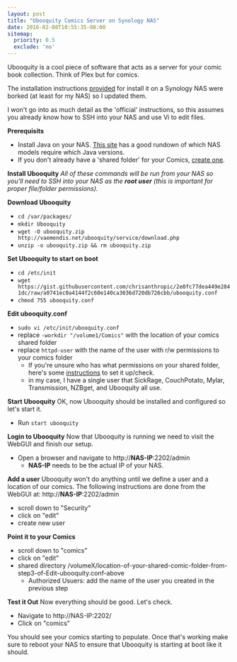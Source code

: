 ```yaml
---
layout: post
title: "Ubooquity Comics Server on Synology NAS"
date: 2016-02-08T10:55:35-08:00
sitemap:
  priority: 0.5
  exclude: 'no'
---
```


Ubooquity is a cool piece of software that acts as a server for your comic book collection. Think of Plex but for comics.

The installation instructions [provided](http://vaemendis.net/ubooquity/misc/synology-tutorial/) for install it on a Synology NAS were borked (at least for my NAS) so I updated them.

I won't go into as much detail as the 'official' instructions, so this assumes you already know how to SSH into your NAS and use Vi to edit files.

**Prerequisits**

* Install Java on your NAS. [This site](http://minimserver.com/install-synology.html) has a good rundown of which NAS models require which Java versions.
* If you don't already have a 'shared folder' for your Comics, [create one](https://www.synology.com/en-global/knowledgebase/DSM/help/DSM/AdminCenter/file_share_create).

**Install Ubooquity**
_All of these commands will be run from your NAS so you'll need to SSH into your NAS as the **root user** (this is important for proper file/folder permissions)._

**Download Ubooquity**

* `cd /var/packages/`
* `mkdir Ubooquity`
* `wget -O ubooquity.zip http://vaemendis.net/ubooquity/service/download.php`
* `unzip -o ubooquity.zip && rm ubooquity.zip`

**Set Ubooquity to start on boot**

* `cd /etc/init`
* `wget https://gist.githubusercontent.com/chrisanthropic/2e0fc77dea449e2841dc/raw/a0741ec0a4144f2c60e140ca3036d720db726cbb/ubooquity.conf`
* `chmod 755 ubooquity.conf`

**Edit ubooquity.conf**

* `sudo vi /etc/init/ubooquity.conf`
* replace `-workdir "/volume1/Comics"` with the location of your comics shared folder
* replace `httpd-user` with the name of the user with r/w permissions to your comics folder
  * If you're unsure who has what permissions on your shared folder, here's some [instructions](https://www.synology.com/en-global/knowledgebase/DSM/help/DSM/AdminCenter/file_share_privilege) to set it up/check.
  * in my case, I have a single user that SickRage, CouchPotato, Mylar, Transmission, NZBget, and Ubooquity all use.


**Start Ubooquity**
OK, now Ubooquity should be installed and configured so let's start it.

* Run `start ubooquity`

**Login to Ubooquity**
Now that Ubooquity is running we need to visit the WebGUI and finish our setup.

* Open a browser and navigate to http://**NAS-IP**:2202/admin
  * **NAS-IP** needs to be the actual IP of your NAS.

**Add a user**
Ubooquity won't do anything until we define a user and a location of our comics.
The following instructions are done from the WebGUI at: http://**NAS-IP**:2202/admin

* scroll down to "Security"
* click on "edit"
* create new user

**Point it to your Comics**

* scroll down to "comics"
* click on "edit"
* shared directory /volumeX/location-of-your-shared-comic-folder-from-step3-of-Edit-ubooquity.conf-above
  * Authorized Usuers: add the name of the user you created in the previous step

**Test it Out**
Now everything should be good. Let's check.

* Navigate to http://NAS-IP:2202/
* Click on "comics"

You should see your comics starting to populate.
Once that's working make sure to reboot your NAS to ensure that Ubooquity is starting at boot like it should.
